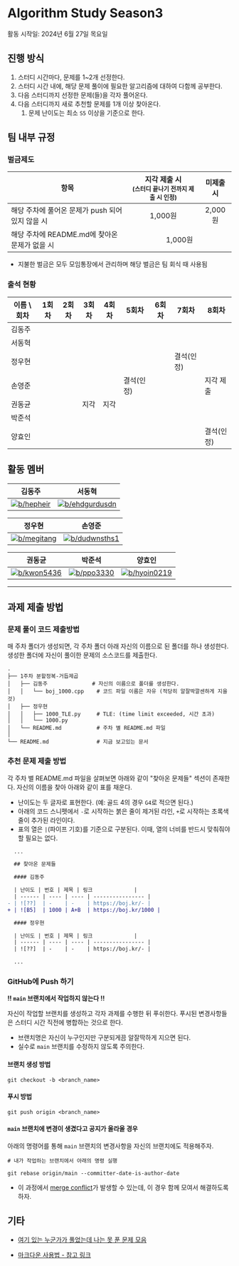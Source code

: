 <!-- 문제 템플릿

| 난이도 | 번호     | 제목 | 링크                      | 선정 이유 |
| ------ | -------- | ---- | ------------------------- | --------- |
| ![??]  | 문제번호 | -    | <https://boj.kr/문제번호> |           |

-->

# Algorithm Study Season3

활동 시작일: 2024년 6월 27일 목요일

## 진행 방식

1. 스터디 시간마다, 문제를 1~2개 선정한다.
2. 스터디 시간 내에, 해당 문제 풀이에 필요한 알고리즘에 대하여 다함께 공부한다.
3. 다음 스터디까지 선정한 문제(들)을 각자 풀어온다.
4. 다음 스터디까지 새로 추천할 문제를 1개 이상 찾아온다.
    1. 문제 난이도는 최소 `S5` 이상을 기준으로 한다.

## 팀 내부 규정

### 벌금제도

<table>
    <thead>
        <tr>
            <th>항목</th>
            <th>지각 제출 시<br><small>(스터디 끝나기 전까지 제출 시 인정)</small></th>
            <th>미제출 시</th>
        </tr>
    </thead>
    <tbody>
        <tr>
            <td>해당 주차에 풀어온 문제가 push 되어있지 않을 시</td>
            <td align="center">1,000원</td>
            <td align="center">2,000원</td>
        </tr>
        <tr>
            <td>해당 주차에 README.md에 찾아온 문제가 없을 시</td>
            <td align="center" colspan="2">1,000원</td>
        </tr>
    </tbody>
</table>

-   지불한 벌금은 모두 모임통장에서 관리하며 해당 벌금은 팀 회식 때 사용됨

### 출석 현황

| 이름 \ 회차 | 1회차 | 2회차 | 3회차 | 4회차 | 5회차      | 6회차 | 7회차      | 8회차      |
| ----------- | ----- | ----- | ----- | ----- | ---------- | ----- | ---------- | ---------- |
| 김동주      |       |       |       |       |            |       |            |            |
| 서동혁      |       |       |       |       |            |       |            |            |
| 정우현      |       |       |       |       |            |       | 결석(인정) |            |
| 손영준      |       |       |       |       | 결석(인정) |       |            | 지각 제출  |
| 권동균      |       |       | 지각  | 지각  |            |       |            |            |
| 박준석      |       |       |       |       |            |       |            |            |
| 양효인      |       |       |       |       |            |       |            | 결석(인정) |

## 활동 멤버

| 김동주                    | 서동혁                            |
| ------------------------- | --------------------------------- |
| [![b/hepheir]][s/hepheir] | [![b/ehdgurdusdn]][s/ehdgurdusdn] |

[b/hepheir]: http://mazassumnida.wtf/api/v2/generate_badge?boj=hepheir
[s/hepheir]: https://solved.ac/profile/hepheir
[b/ehdgurdusdn]: http://mazassumnida.wtf/api/v2/generate_badge?boj=ehdgurdusdn
[s/ehdgurdusdn]: https://solved.ac/profile/ehdgurdusdn

| 정우현                      | 손영준                          |
| --------------------------- | ------------------------------- |
| [![b/megitang]][s/megitang] | [![b/dudwnsths1]][s/dudwnsths1] |

[b/megitang]: http://mazassumnida.wtf/api/v2/generate_badge?boj=megitang
[s/megitang]: https://solved.ac/profile/megitang
[b/dudwnsths1]: http://mazassumnida.wtf/api/v2/generate_badge?boj=dudwnsths1
[s/dudwnsths1]: https://solved.ac/profile/dudwnsths1

| 권동균                      | 박준석                    | 양효인                        |
| --------------------------- | ------------------------- | ----------------------------- |
| [![b/kwon5436]][s/kwon5436] | [![b/ppo3330]][s/ppo3330] | [![b/hyoin0219]][s/hyoin0219] |

[b/kwon5436]: http://mazassumnida.wtf/api/v2/generate_badge?boj=kwon5436
[s/kwon5436]: https://solved.ac/profile/kwon5436
[b/ppo3330]: http://mazassumnida.wtf/api/v2/generate_badge?boj=ppo3330
[s/ppo3330]: https://solved.ac/profile/ppo3330
[b/hyoin0219]: http://mazassumnida.wtf/api/v2/generate_badge?boj=hyoin0219
[s/hyoin0219]: https://solved.ac/profile/hyoin0219

---

## 과제 제출 방법

### 문제 풀이 코드 제출방법

매 주차 폴더가 생성되면, 각 주차 폴더 아래 자신의 이름으로 된 폴더를 하나 생성한다.
생성한 폴더에 자신이 풀이한 문제의 소스코드를 제출한다.

```text
.
├── 1주차 분할정복-거듭제곱
│   ├── 김동주              # 자신의 이름으로 폴더를 생성한다.
│   │   └── boj_1000.cpp    # 코드 파일 이름은 자유 (적당히 알잘딱깔센하게 지을 것)
│   ├── 정우현
│   │   ├── 1000_TLE.py     # TLE: (time limit exceeded, 시간 초과)
│   │   └── 1000.py
│   └── README.md           # 주차 별 README.md 파일
│
└── README.md               # 지금 보고있는 문서
```

### 추천 문제 제출 방법

각 주차 별 README.md 파일을 살펴보면 아래와 같이 "찾아온 문제들" 섹션이 존재한다.
자신의 이름을 찾아 아래와 같이 표를 채운다.

-   난이도는 두 글자로 표현한다. (예: 골드 4의 경우 `G4`로 적으면 된다.)
-   아래의 코드 스니펫에서 `-`로 시작하는 붉은 줄이 제거된 라인, `+`로 시작하는 초록색 줄이 추가된 라인이다.
-   표의 열은 `|`(파이프 기호)를 기준으로 구분된다. 이때, 열의 너비를 반드시 맞춰줘야 할 필요는 없다.

```diff
  ...

  ## 찾아온 문제들

  #### 김동주

  | 난이도 | 번호 | 제목 | 링크             |
  | ------ | ---- | ---- | ---------------- |
- | ![??]  | -    | -    | https://boj.kr/- |
+ | ![B5]  | 1000 | A+B  | https://boj.kr/1000 |

  #### 정우현

  | 난이도 | 번호 | 제목 | 링크             |
  | ------ | ---- | ---- | ---------------- |
  | ![??]  | -    | -    | https://boj.kr/- |

  ...
```

### GitHub에 Push 하기

**!! `main` 브랜치에서 작업하지 않는다 !!**

자신이 작업할 브랜치를 생성하고 각자 과제를 수행한 뒤 푸쉬한다.
푸시된 변경사항들은 스터디 시간 직전에 병합하는 것으로 한다.

-   브랜치명은 자신이 누구인지만 구분되게끔 알잘딱하게 지으면 된다.
-   실수로 `main` 브랜치를 수정하지 않도록 주의한다.

#### 브랜치 생성 방법

```shell
git checkout -b <branch_name>
```

#### 푸시 방법

```shell
git push origin <branch_name>
```

#### `main` 브랜치에 변경이 생겼다고 공지가 올라올 경우

아래의 명령어를 통해 `main` 브랜치의 변경사항을 자신의 브랜치에도 적용해주자.

```
# 내가 작업하는 브랜치에서 아래의 명령 실행

git rebase origin/main --committer-date-is-author-date
```

-   이 과정에서 [merge conflict](https://docs.github.com/ko/pull-requests/collaborating-with-pull-requests/addressing-merge-conflicts/about-merge-conflicts)가 발생할 수 있는데, 이 경우 함께 모여서 해결하도록 하자.

## 기타

-   [여기 있는 누군가가 풀었는데 나는 못 푼 문제 모음](https://solved.ac/search?query=%28%40hepheir+%7C+%40ehdgurdusdn+%7C+%40megitang+%7C+%40dudwnsths1+%7C+%40kwon5436+%7C+%40ppo3330+%7C+%40hyoin0219%29+-+%40%24me)

-   [마크다운 사용법 - 참고 링크](https://gist.github.com/ihoneymon/652be052a0727ad59601)

